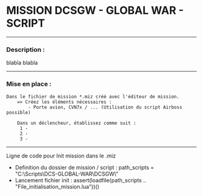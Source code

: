 # MISSION DCSGW - GLOBAL WAR - SCRIPT

-----------------------------------------------------------------------------------
### Description : 

blabla
blabla

-----------------------------------------------------------------------------------
### Mise en place : 
	Dans le fichier de mission *.miz créé avec l'éditeur de mission. 
		=> Créez les éléments nécessaires :
			- Porte avion, CVN7x / ... (Utilisation du script Airboss possible)
			
		Dans un déclencheur, établissez comme suit : 
		 1 - 
		 2 - 
		 3 - 
		 
-----------------------------------------------------------------------------------

Ligne de code pour Init mission dans le .miz
- Definition du dossier de mission / script : 
path_scripts = "C:\\Scripts\\DCS-GLOBAL-WAR\\DCSGW\\"
- Lancement fichier init : 
assert(loadfile(path_scripts .. "File_initialisation_mission.lua"))()
